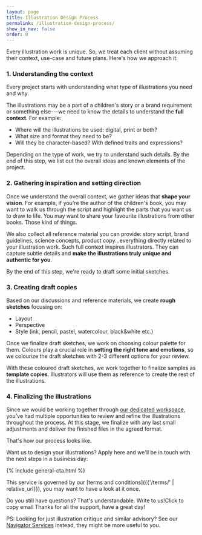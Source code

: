 ```yaml
---
layout: page
title: Illustration Design Process
permalink: /illustration-design-process/
show_in_nav: false
order: 0
---
```

Every illustration work is unique. So, we treat each client without assuming their context, use-case and future plans. Here's how we approach it:

### 1. Understanding the context
Every project starts with understanding what type of illustrations you need and why.

The illustrations may be a part of a children's story or a brand requirement or something else---we need to know the details to understand the **full context**. For example: 
- Where will the illustrations be used: digital, print or both?
- What size and format they need to be?
- Will they be character-based? With defined traits and expressions?

Depending on the type of work, we try to understand such details. By the end of this step, we list out the overall ideas and known elements of the project.

### 2. Gathering inspiration and setting direction
Once we understand the overall context, we gather ideas that **shape your vision**. For example, if you're the author of the children's book, you may want to walk us through the script and highlight the parts that you want us to draw to life. You may want to share your favourite illustrations from other books. Those kind of things.

We also collect all reference material you can provide: story script, brand guidelines, science concepts, product copy...everything directly related to your illustration work.
Such full context inspires illustrators. They can capture subtle details and **make the illustrations truly unique and authentic for you**.

By the end of this step, we're ready to draft some initial sketches.

### 3. Creating draft copies
Based on our discussions and reference materials, we create **rough sketches** focusing on: 
- Layout
- Perspective
- Style (ink, pencil, pastel, watercolour, black&white etc.)

Once we finalize draft sketches, we work on choosing colour palette for them. Colours play a crucial role in **setting the right tone and emotions**, so we colourize the draft sketches with 2-3 different options for your review.

With these coloured draft sketches, we work together to finalize samples as **template copies**. Illustrators will use them as reference to create the rest of the illustrations.

### 4. Finalizing the illustrations
Since we would be working together through [our dedicated workspace](/how-we-work/), you’ve had multiple opportunities to review and refine the illustrations throughout the process. At this stage, we finalize with any last small adjustments and deliver the finished files in the agreed format.

That's how our process looks like.

Want us to design your illustrations? Apply here and we'll be in touch with the next steps in a business day:

{% include general-cta.html %}

<!-- <blockquote>
<p>"In our work at Snehalaya CCI, <strong>Bhagyesh's impact</strong> went beyond creating just another IT solution. <strong>He invested time</strong> to understand the unique challenges of child development before designing a system that effectively monitors each child's journey toward independence. What stands out is his <strong>pragmatic approach</strong>—using simple, accessible technology tools rather than complex solutions, while fully meeting our needs. [...] <strong>truly serves our mission</strong> of nurturing self-reliant individuals."</p>

<p class="flex justify-end">—Mahesh Rasal, Co-founder,&nbsp;<a href="{% post_url 2025-01-16-sachet-foundation %}"> Sachet Foundation</a></p>
</blockquote> -->

This service is governed by our [terms and conditions]({{'/terms/' | relative_url}}), you may want to have a look at it once.

Do you still have questions? That's understandable.
<a onclick="copyEmail()" class="copy-btn">
  Write to us!<span class="tooltip">Click to copy email</span>
</a>Thanks for all the support, have a great day!

<p class="ps">PS: Looking for just illustration critique and similar advisory? See our <a href="{{'/navigator-services/' | relative_url}}">Navigator Services</a> instead, they might be more useful to you.</p>
